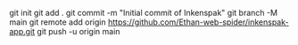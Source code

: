 git init
git add .
git commit -m "Initial commit of Inkenspak"
git branch -M main
git remote add origin https://github.com/Ethan-web-spider/inkenspak-app.git
git push -u origin main
